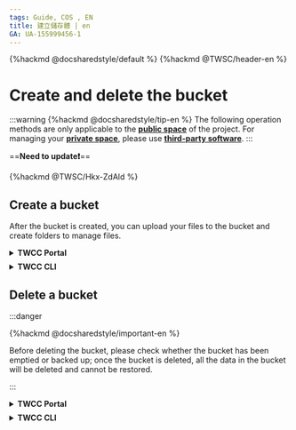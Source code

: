 ```yaml
---
tags: Guide, COS , EN
title: 建立儲存體 | en
GA: UA-155999456-1
---
```


{%hackmd @docsharedstyle/default %}
{%hackmd @TWSC/header-en %}

# Create and delete the bucket

:::warning
{%hackmd @docsharedstyle/tip-en %}
The following operation methods are only applicable to the [<ins>**public space**<i class="fa fa-question-circle fa-question-circle-for-service" aria-hidden="true"></i></ins>](https://man.twcc.ai/@preview-twccdocs/doc-cos-main-en/%2F%40TWSC%2Fcos-overview-en) of the project. For managing your [<ins>**private space**<i class="fa fa-question-circle fa-question-circle-for-service" aria-hidden="true"></i></ins>](https://man.twcc.ai/@preview-twccdocs/doc-cos-main-en/%2F%40TWSC%2Fcos-overview-en), please use [<ins>**third-party software**</ins>](https://man.twcc.ai/@preview-twccdocs/doc-cos-main-en/https%3A%2F%2Fman.twcc.ai%2F%40TWSC%2Fguide-cos-connect-info-en).
:::


==**Need to update:exclamation:**==

{%hackmd @TWSC/Hkx-ZdAld %}


## Create a bucket

After the bucket is created, you can upload your files to the bucket and create folders to manage files.

<details class="docspoiler">

<summary><b> TWCC Portal </b></summary>

<br>

* Select **Cloud Object Storage (COS)** from the service list, enter the Cloud Object Storage Management page, and click **＋CREATE**.



![](https://cos.twcc.ai/SYS-MANUAL/uploads/upload_7276085361277d851d4d1b6122b938e2.png)




* Enter a name for the bucket and click **OK**. Please note that the name of the bucket must be unique. It must be between 1 and 16 characters of lowercase English letter or digits. The first character must be a letter.

![](https://cos.twcc.ai/SYS-MANUAL/uploads/upload_242ab6c2f636e6c895c262889cbff173.png)



* When the bucket is created, it will show on the top of the list. Click the list to enter the Bucket Details page and begin to use it.

![](https://cos.twcc.ai/SYS-MANUAL/uploads/upload_816d9e09bb9d062f7908162f02386fef.png)



</details>


<!-- Space -->

<div style="height:8px"></div>

<!-- 2. start -->


<!-- 1 start -->

<details class="docspoiler">

<summary><b>TWCC CLI</b></summary>

<br>

- Create a bucket named `bk_cli`

```bash
$ twccli mk cos -bkt bk_cli
```
![](https://cos.twcc.ai/SYS-MANUAL/uploads/upload_fc30b6409e2372886223660e2aefd2da.png)

</details>

## Delete a bucket

:::danger

{%hackmd @docsharedstyle/important-en %}

Before deleting the bucket, please check whether the bucket has been emptied or backed up; once the bucket is deleted, all the data in the bucket will be deleted and cannot be restored.

:::


<details class="docspoiler">

<summary><b> TWCC Portal </b></summary>

<br>

* To delete an unnecessary bucket, click the <i class="fa fa-ellipsis-v fa-20" aria-hidden="true"></i> menu button on the right of the bucket list, and then click **DELETE**.

* To avoid accidental deletion, please enter the name of the bucket to confirm the deletion.

![](https://cos.twcc.ai/SYS-MANUAL/uploads/upload_91a38c8366856a7f2fb7504cb896ebeb.png)


</details>


<!-- Space -->

<div style="height:8px"></div>

<!-- 2. start -->


<!-- 1 start -->

<details class="docspoiler">

<summary><b>TWCC CLI</b></summary>

<br>

- Delete the **empty** bucket `bk_cli1`
```bash
$ twccli ls cos -bkt bk_cli1
$ twccli rm cos -bkt bk_cli1
```  
![](https://cos.twcc.ai/SYS-MANUAL/uploads/upload_192906ce0505e7303b8e391624b6df25.png)


![](https://cos.twcc.ai/SYS-MANUAL/uploads/upload_511e9bda39e94399aa5c414b8a6cccc8.png)


- Delete the **non-empty** bucket `bk_cli2`
```bash
$ twccli ls cos -bkt bk_cli2
$ twccli rm cos -bkt bk_cli2 -r
```  
![](https://cos.twcc.ai/SYS-MANUAL/uploads/upload_8ddbded358f57f02685f4bd887545a60.png)

![](https://cos.twcc.ai/SYS-MANUAL/uploads/upload_22bf710e843dce06cb3468f4ecc8824d.png)

</details>
